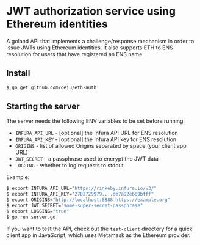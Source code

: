 # JWT authorization service using Ethereum identities

A goland API that implements a challenge/response mechanism in order to 
issue JWTs using Ethereum identities. It also supports ETH to ENS 
resolution for users that have registered an ENS name.

## Install

```bash
$ go get github.com/deiu/eth-auth
```

## Starting the server

The server needs the following ENV variables to be set before running:
* `INFURA_API_URL` - [optional] the Infura API URL for ENS resolution
* `INFURA_API_KEY` - [optional] the Infura API key for ENS resolution
* `ORIGINS` - list of allowed Origins separated by space (your client app URL)
* `JWT_SECRET` - a passphrase used to encrypt the JWT data
* `LOGGING` - whether to log requests to stdout

Example:

```bash
$ export INFURA_API_URL="https://rinkeby.infura.io/v3/"
$ export INFURA_API_KEY="2702729979....de7a92e689bfff"
$ export ORIGINS="http://localhost:8888 https://example.org"
$ export JWT_SECRET="some-super-secret-passphrase"
$ export LOGGING="true"
$ go run server.go
```

If you want to test the API, check out the `test-client` directory for a quick
client app in JavaScript, which uses Metamask as the Ethereum provider.